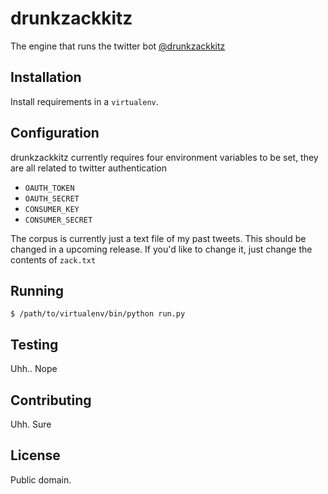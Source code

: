 drunkzackkitz
=============

The engine that runs the twitter bot [@drunkzackkitz](http://twitter.com/drunkzackkitz)

## Installation

Install requirements in a `virtualenv`. 

## Configuration

drunkzackkitz currently requires four environment variables to be set, they are all related to twitter authentication

* `OAUTH_TOKEN`
* `OAUTH_SECRET`
* `CONSUMER_KEY`
* `CONSUMER_SECRET`

The corpus is currently just a text file of my past tweets. This should be changed in a upcoming release. If you'd like to change it, just change the contents of `zack.txt`

## Running

`$ /path/to/virtualenv/bin/python run.py`

## Testing

Uhh.. Nope

## Contributing

Uhh. Sure

## License

Public domain.

